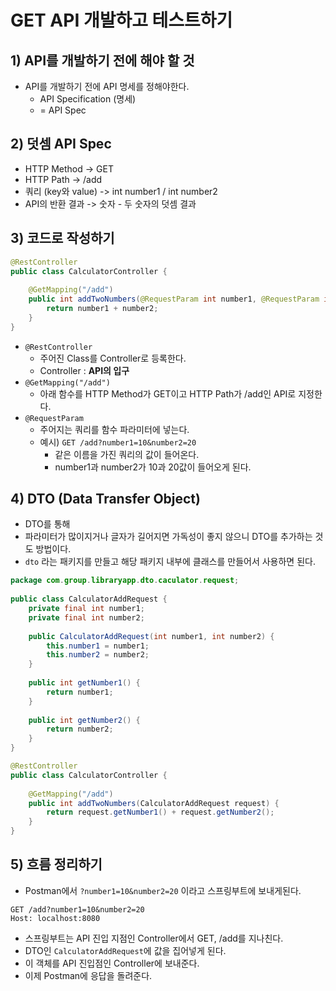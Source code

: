 # GET API 개발하고 테스트하기
## 1) API를 개발하기 전에 해야 할 것
- API를 개발하기 전에 API 명세를 정해야한다.
	- API Specification (명세)
	- = API Spec

## 2) 덧셈 API Spec
- HTTP Method -> GET
- HTTP Path -> /add
- 쿼리 (key와 value) -> int number1 / int number2
- API의 반환 결과 -> 숫자 - 두 숫자의 덧셈 결과

## 3) 코드로 작성하기
```java
@RestController  
public class CalculatorController {  
      
    @GetMapping("/add")  
    public int addTwoNumbers(@RequestParam int number1, @RequestParam int number2) {  
        return number1 + number2;  
    }  
}
```
- `@RestController`
	- 주어진 Class를 Controller로 등록한다.
	- Controller : **API의 입구**
- `@GetMapping("/add")`
	- 아래 함수를 HTTP Method가 GET이고 HTTP Path가 /add인 API로 지정한다.
- `@RequestParam`
	- 주어지는 쿼리를 함수 파라미터에 넣는다.
	- 예시) `GET /add?number1=10&number2=20`
		- 같은 이름을 가진 쿼리의 값이 들어온다.
		- number1과 number2가 10과 20값이 들어오게 된다.

## 4) DTO (Data Transfer Object)
- DTO를 통해
- 파라미터가 많이지거나 글자가 길어지면 가독성이 좋지 않으니 DTO를 추가하는 것도 방법이다.
- `dto` 라는 패키지를 만들고 해당 패키지 내부에 클래스를 만들어서 사용하면 된다.
```java
package com.group.libraryapp.dto.caculator.request;  
  
public class CalculatorAddRequest {  
    private final int number1;  
    private final int number2;  
  
    public CalculatorAddRequest(int number1, int number2) {  
        this.number1 = number1;  
        this.number2 = number2;  
    }  
  
    public int getNumber1() {  
        return number1;  
    }  
  
    public int getNumber2() {  
        return number2;  
    }  
}
```

```java
@RestController  
public class CalculatorController {  
  
    @GetMapping("/add")  
    public int addTwoNumbers(CalculatorAddRequest request) {  
        return request.getNumber1() + request.getNumber2();  
    }  
}
```


## 5) 흐름 정리하기
- Postman에서 `?number1=10&number2=20` 이라고 스프링부트에 보내게된다.
```
GET /add?number1=10&number2=20
Host: localhost:8080
```
- 스프링부트는 API 진입 지점인 Controller에서 GET, /add를 지나친다.
- DTO인 `CalculatorAddRequest`에 값을 집어넣게 된다.
- 이 객체를 API 진입점인 Controller에 보내준다.
- 이제 Postman에 응답을 돌려준다.